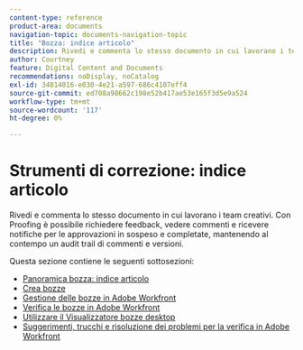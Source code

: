 ```yaml
---
content-type: reference
product-area: documents
navigation-topic: documents-navigation-topic
title: "Bozza: indice articolo"
description: Rivedi e commenta lo stesso documento in cui lavorano i team creativi. Con Workfront Proofing è possibile richiedere feedback, vedere commenti e ricevere notifiche per le approvazioni in sospeso e completate, mantenendo al contempo un audit trail di commenti e versioni.
author: Courtney
feature: Digital Content and Documents
recommendations: noDisplay, noCatalog
exl-id: 34814016-e030-4e21-a597-686c4107eff4
source-git-commit: ed708a98662c198e52b417ae53e165f3d5e9a524
workflow-type: tm+mt
source-wordcount: '117'
ht-degree: 0%

---
```


# Strumenti di correzione: indice articolo

<!-- Audited: 12/2023 -->

Rivedi e commenta lo stesso documento in cui lavorano i team creativi. Con Proofing è possibile richiedere feedback, vedere commenti e ricevere notifiche per le approvazioni in sospeso e completate, mantenendo al contempo un audit trail di commenti e versioni.

Questa sezione contiene le seguenti sottosezioni:

* [Panoramica bozza: indice articolo](../../review-and-approve-work/proofing/proofing-overview/proofing-basics.md)
* [Crea bozze](../../review-and-approve-work/proofing/creating-proofs-within-workfront/create-proofs-in-wf.md)
* [Gestione delle bozze in Adobe Workfront](../../review-and-approve-work/proofing/managing-proofs-within-workfront/manage-proofs-in-wf.md)
* [Verifica le bozze in Adobe Workfront](../../review-and-approve-work/proofing/reviewing-proofs-within-workfront/review-proofs-in-wf.md)
* [Utilizzare il Visualizzatore bozze desktop](/help/quicksilver/review-and-approve-work/proofing/use-the-desktop-proofing-viewer/use-desktop-proofing-viewer.md)
* [Suggerimenti, trucchi e risoluzione dei problemi per la verifica in Adobe Workfront](../../review-and-approve-work/proofing/tips-tricks-and-troubleshooting/tips-tricks-troubleshooting-proofing.md)
